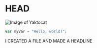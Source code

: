 # HEAD
![Image of Yaktocat](https://octodex.github.com/images/yaktocat.png)
``` javascript
var myVar = "Hello, world!";
```








I CREATED A FILE AND MADE A HEADLINE
